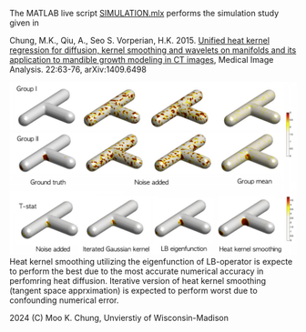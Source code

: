 The MATLAB live script [SIMULATION.mlx](https://github.com/laplcebeltrami/lb/blob/main/SIMULATION.mlx) performs the simulation study given in 

Chung, M.K., Qiu, A., Seo S. Vorperian, H.K. 2015. [Unified heat kernel regression for 
diffusion, kernel smoothing and wavelets on manifolds and its application to mandible growth 
modeling in CT images](https://github.com/laplcebeltrami/lb/blob/main/chung.2015.MIA.pdf), Medical Image Analysis. 22:63-76,  arXiv:1409.6498


![alt text](https://github.com/laplcebeltrami/lb/blob/main/simulation.jpg?raw=true)
Heat kernel smoothing utilizing the eigenfunction of LB-operator is expecte to perform the best due to the most accurate numerical accuracy in perfomring heat diffusion.
Iterative version of heat kernel smoothing (tangent space apprximation) is expected to perform worst due to confounding numerical error.

2024 (C) Moo K. Chung, Unvierstiy of Wisconsin-Madison
